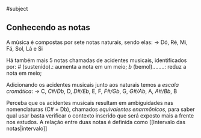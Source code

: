 #subject 
## Conhecendo as notas
A música é compostas por sete notas naturais, sendo elas:
-> Dó, Ré, Mi, Fá, Sol, Lá e Si

Há também mais 5 notas chamadas de acidentes musicais, identificados por:
*#* (sustenido).: aumenta a nota em um meio;
*b* (bemol)........: reduz a nota em meio;

Adicionando os acidentes musicais junto aos naturais temos a *escala cromática*:
-> C, *C#/Db*, D, *D#/Eb*, E, F, *F#/Gb*, G, *G#/Ab*, A, *A#/Bb*, B

Perceba que os acidentes musicais resultam em ambiguidades nas nomenclaturas (C# = Db), chamados *equivalentes enarmônicos*, para saber qual usar basta verificar o contexto inserido que será exposto mais a frente nos estudos. A relação entre duas notas é definida como [[Intervalo das notas|intervalo]]